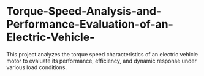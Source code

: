 # Torque-Speed-Analysis-and-Performance-Evaluation-of-an-Electric-Vehicle-
This project analyzes the torque speed characteristics of an electric vehicle motor to evaluate its performance, efficiency, and dynamic response under various load conditions.
